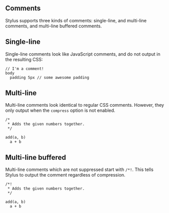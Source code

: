
## Comments

  Stylus supports three kinds of comments: single-line, and multi-line comments, and multi-line buffered comments.

## Single-line

  Single-line comments look like JavaScript comments, and do not output in the resulting CSS:

    // I'm a comment!
    body
      padding 5px // some awesome padding

## Multi-line

   Multi-line comments look identical to regular CSS comments. However, they only output when the `compress` option is not enabled.

    /*
     * Adds the given numbers together.
     */
    
    add(a, b)
      a + b

## Multi-line buffered

   Multi-line comments which are not suppressed start with `/*!`. This tells Stylus to output the comment regardless of compression.

    /*!
     * Adds the given numbers together.
     */
    
    add(a, b)
      a + b

